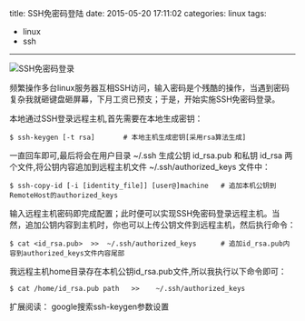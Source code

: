 title: SSH免密码登陆
date: 2015-05-20 17:11:02
categories: linux
tags:
  - linux
  - ssh
---

<img src="http://7xlmfk.com1.z0.glb.clouddn.com/imgs/linux/ssh.jpg" alt="SSH免密码登录" />

频繁操作多台linux服务器互相SSH访问，输入密码是个残酷的操作，当遇到密码复杂我就砸键盘砸屏幕，下月工资已预支；于是，开始实施SSH免密码登录。

<!-- more -->

本地通过SSH登录远程主机,首先需要在本地生成密钥：

	$ ssh-keygen [-t rsa]		# 本地主机生成密钥[采用rsa算法生成]

一直回车即可,最后将会在用户目录 ~/.ssh 生成公钥 id_rsa.pub 和私钥 id_rsa 两个文件,将公钥内容追加到远程主机文件 ~/.ssh/authorized_keys 文件中：
    
    $ ssh-copy-id [-i [identity_file]] [user@]machine   # 追加本机公钥到RemoteHost的authorized_keys

输入远程主机密码即完成配置；此时便可以实现SSH免密码登录远程主机。当然，追加公钥内容到主机时，你也可以上传公钥文件到远程主机，然后执行命令：

	$ cat <id_rsa.pub>  >>  ~/.ssh/authorized_keys		# 追加id_rsa.pub内容到authorized_keys文件内容尾部

我远程主机home目录存在本机公钥id_rsa.pub文件,所以我执行以下命令即可：

	$ cat /home/id_rsa.pub path   >>    ~/.ssh/authorized_keys

扩展阅读： google搜索ssh-keygen参数设置
